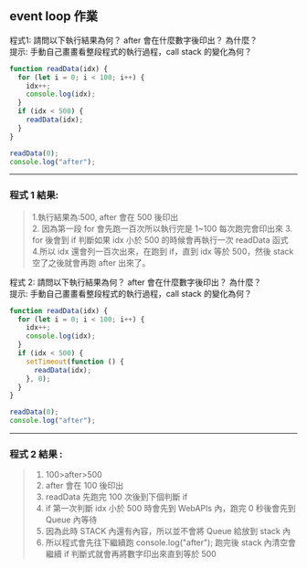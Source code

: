 ## event loop 作業 

程式1: 請問以下執行結果為何？ after 會在什麼數字後印出？ 為什麼？  
提示: 手動自己畫畫看整段程式的執行過程，call stack 的變化為何？

```javascript
function readData(idx) {
  for (let i = 0; i < 100; i++) {
    idx++;
    console.log(idx);
  }
  if (idx < 500) {
    readData(idx);
  }
}

readData(0);
console.log("after");
```

---

### 程式 1 結果:

> 1.執行結果為:500, after 會在 500 後印出  
> 2. 因為第一段 for 會先跑一百次所以執行完是 1~100 每次跑完會印出來 3. for 後會到 if 判斷如果 idx 小於 500 的時候會再執行一次 readData 函式 4.所以 idx 還會列一百次出來，在跑到 if，直到 idx 等於 500，然後 stack 空了之後就會再跑 after 出來了。

程式 2: 請問以下執行結果為何？ after 會在什麼數字後印出？ 為什麼？  
提示: 手動自己畫畫看整段程式的執行過程，call stack 的變化為何？

```javascript
function readData(idx) {
  for (let i = 0; i < 100; i++) {
    idx++;
    console.log(idx);
  }
  if (idx < 500) {
    setTimeout(function () {
      readData(idx);
    }, 0);
  }
}

readData(0);
console.log("after");
```

---

### 程式 2 結果 :

> 1. 100>after>500
> 2. after 會在 100 後印出
> 3. readData 先跑完 100 次後到下個判斷 if
> 4. if 第一次判斷 idx 小於 500 時會先到 WebAPIs 內，跑完 0 秒後會先到 Queue 內等待
> 5. 因為此時 STACK 內還有內容，所以並不會將 Queue 給放到 stack 內
> 6. 所以程式會先往下繼續跑 console.log("after");
>    跑完後 stack 內清空會繼續 if 判斷式就會再將數字印出來直到等於 500
